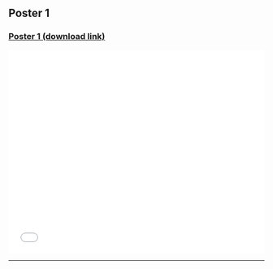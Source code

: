 <h2>Poster 1</h2>


<h3><a href="/pdf/Poster1.pdf">Poster 1 (download link)</a></h3>
<div style="position:relative; width:100%; height:0px; padding-bottom:62.5%;">
<embed src="/pdf/Poster1.pdf" frameborder="0" width="100%" height="400px"></p>
  
<hr>
